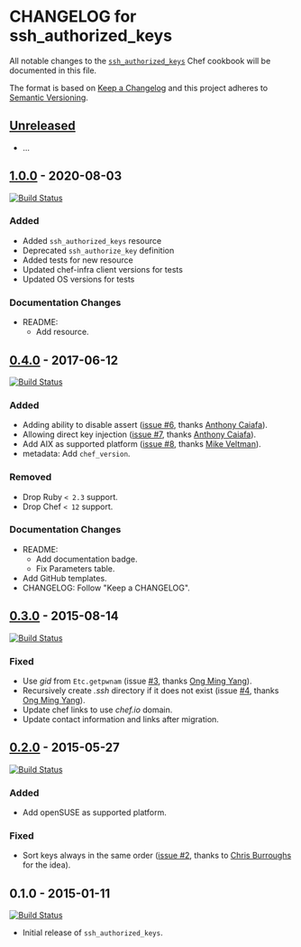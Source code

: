 # CHANGELOG for ssh_authorized_keys

All notable changes to the [`ssh_authorized_keys`](https://supermarket.chef.io/cookbooks/ssh_authorized_keys) Chef cookbook will be documented in this file.

The format is based on [Keep a Changelog](http://keepachangelog.com/) and this project adheres to [Semantic Versioning](http://semver.org/).

## [Unreleased]
- ...

## [1.0.0] - 2020-08-03
[![Build Status](https://img.shields.io/travis/zuazo/ssh_authorized_keys-cookbook/0.4.0.svg?style=flat)](https://travis-ci.org/zuazo/ssh_authorized_keys-cookbook)

### Added
- Added `ssh_authorized_keys` resource
- Deprecated `ssh_authorize_key` definition
- Added tests for new resource
- Updated chef-infra client versions for tests
- Updated OS versions for tests

### Documentation Changes
- README:
  - Add resource.

## [0.4.0] - 2017-06-12
[![Build Status](https://img.shields.io/travis/zuazo/ssh_authorized_keys-cookbook/0.4.0.svg?style=flat)](https://travis-ci.org/zuazo/ssh_authorized_keys-cookbook)

### Added
- Adding ability to disable assert ([issue #6](https://github.com/zuazo/ssh_authorized_keys-cookbook/pull/6), thanks [Anthony Caiafa](https://github.com/acaiafa)).
- Allowing direct key injection ([issue #7](https://github.com/zuazo/ssh_authorized_keys-cookbook/pull/7), thanks [Anthony Caiafa](https://github.com/acaiafa)).
- Add AIX as supported platform ([issue #8](https://github.com/zuazo/ssh_authorized_keys-cookbook/issues/8), thanks [Mike Veltman](https://github.com/MVNW)).
- metadata: Add `chef_version`.

### Removed
- Drop Ruby `< 2.3` support.
- Drop Chef `< 12` support.

### Documentation Changes
- README:
  - Add documentation badge.
  - Fix Parameters table.
- Add GitHub templates.
- CHANGELOG: Follow "Keep a CHANGELOG".

## [0.3.0] - 2015-08-14
[![Build Status](https://img.shields.io/travis/zuazo/ssh_authorized_keys-cookbook/0.3.0.svg?style=flat)](https://travis-ci.org/zuazo/ssh_authorized_keys-cookbook)

### Fixed
- Use *gid* from `Etc.getpwnam` (issue [#3](https://github.com/zuazo/ssh_authorized_keys-cookbook/pull/3), thanks [Ong Ming Yang](https://github.com/ongmingyang)).
- Recursively create *.ssh* directory if it does not exist (issue [#4](https://github.com/zuazo/ssh_authorized_keys-cookbook/pull/4), thanks [Ong Ming Yang](https://github.com/ongmingyang)).
- Update chef links to use *chef.io* domain.
- Update contact information and links after migration.

## [0.2.0] - 2015-05-27
[![Build Status](https://img.shields.io/travis/zuazo/ssh_authorized_keys-cookbook/0.2.0.svg?style=flat)](https://travis-ci.org/zuazo/ssh_authorized_keys-cookbook)

### Added
- Add openSUSE as supported platform.

### Fixed
- Sort keys always in the same order ([issue #2](https://github.com/zuazo/ssh_authorized_keys-cookbook/issues/2), thanks to [Chris Burroughs](https://github.com/cburroughs) for the idea).

## 0.1.0 - 2015-01-11
[![Build Status](https://img.shields.io/travis/zuazo/ssh_authorized_keys-cookbook/0.1.0.svg?style=flat)](https://travis-ci.org/zuazo/ssh_authorized_keys-cookbook)

- Initial release of `ssh_authorized_keys`.

[Unreleased]: https://github.com/zuazo/ssh_authorized_keys-cookbook/compare/1.0.0...HEAD
[1.0.0]: https://github.com/zuazo/ssh_authorized_keys-cookbook/compare/0.4.0...1.0.0
[0.4.0]: https://github.com/zuazo/ssh_authorized_keys-cookbook/compare/0.3.0...0.4.0
[0.3.0]: https://github.com/zuazo/ssh_authorized_keys-cookbook/compare/0.2.0...0.3.0
[0.2.0]: https://github.com/zuazo/ssh_authorized_keys-cookbook/compare/0.1.0...0.2.0
